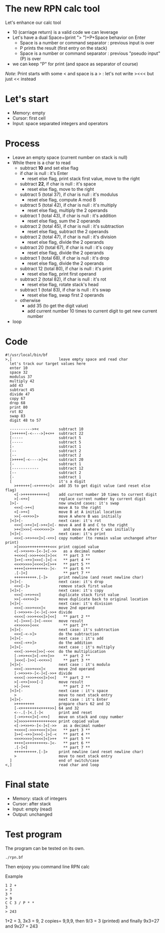 # The new RPN calc tool

Let's enhance our calc tool
* 10 (carriage return) is a valid code we can leverage
* Let's have a dual Space+(print "> ")+P+Space behavior on Enter
  * Space is a number or command separator : previous input is over
  * P prints the result (first entry on the stack)
  * Space is a number or command separator : previous "pseudo input" (P) is over
* we can keep "P" for print (and space as separator of course)

_Note_: Print starts with some < and space is a > : let's not write ><<< but just << instead

# Let's start

* Memory: empty
* Cursor: first cell
* Input: space separated integers and operators

# Process

* Leave an empty space (current number on stack is null)
* While there is a char to read
  * subtract **10** and set else flag
  * if char is null : it's Enter
    * reset else flag, print stack first value, move to the right
  * subtract **22**, if char is null : it's space
    * reset else flag, move to the right
  * subtract 5 (total 37), if char is null : it's modulus
    * reset else flag, compute A mod B
  * subtract 5 (total 42), if char is null : it's multiply
    * reset else flag, multiply the 2 operands
  * subtract 1 (total 43), if char is null : it's addition
    * reset else flag, sum the 2 operands
  * subtract 2 (total 45), if char is null : it's subtraction
    * reset else flag, subtract the 2 operands
  * subtract 2 (total 47), if char is null : it's division
    * reset else flag, divide the 2 operands
  * subtract 20 (total 67), if char is null : it's copy
    * reset else flag, divide the 2 operands
  * subtract 1 (total 68), if char is null : it's drop
    * reset else flag, divide the 2 operands
  * subtract 12 (total 80), if char is null : it's print
    * reset else flag, print first operand
  * subtract 2 (total 82), if char is null : it's rot
    * reset else flag, rotate stack's head
  * subtract 1 (total 83), if char is null : it's swap
    * reset else flag, swap first 2 operands
  * otherwise
    * add 35 (to get the digit value)
    * add current number 10 times to current digit to get new current number
* loop

# Code
```
#!/usr/local/bin/bf
>,[                     leave empty space and read char
  let's track our target values here
  enter 10
  space 32
  modulus 37
  multiply 42
  add 43
  subtract 45
  divide 47
  copy 67
  drop 68
  print 80
  rot 82
  swap 83
  digit 48 to 57

  ---------->+<         subtract 10
  [>+++++[-<---->]+<++  subtract 22
  [-----                subtract 5
  [-----                subtract 5
  [-                    subtract 1
  [--                   subtract 2
  [--                   subtract 2
  [>++++[-<---->]+<     subtract 20
  [-                    subtract 1
  [------------         subtract 12
  [--                   subtract 2
  [-                    subtract 1
  [                     it's a digit
    >++++++[-<+++++>]<  add 35 to get digit value (and reset else flag)
    <[->++++++++++<]    add current number 10 times to current digit
    >[-<+>]             replace current number by current digit
  ]>[-                  now unwind cases: it's swap
    <<<[->+<]           move A to the right
    <[->+<]             move B at A initial location
    >>[-<<+>>]>         move A where B was initially
  ]<]>[-                next case: it's rot
    <<<[->+<]<[->+<]<[- move A and B and C to the right
    >+<]>>>[-<<<+>>>]>    and move A where C was initially
  ]<]>[-                next case: it's print
    <<<[->+>+<<]>[-<+>] copy number (to remain value unchanged after print)
    >[>>>>++++++++++<<< print copied value
    <[->+>>+>-[<-]<[->>   as a decimal number
    +<<<<[->>>+<<<]>]<<   ** part 3 **
    ]>+[-<+>]>>>[-]>[-<   ** part 4 **
    <<<+>>>>]<<<<]<[>++   ** part 5 **
    ++++[<++++++++>-]<-   ** part 6 **
    .[-]<]                ** part 7 **
    ++++++++++.[-]>     print newline (and reset newline char)
  ]<]>[-                next case: it's drop
    <<<[-]>             remove stack first value
  ]<]>[-                next case: it's copy
    <<<[->+>+<<]        duplicate stack first value
    >>[-<<+>>]>         move duplicate back to original location
  ]<]>[-                next case: it's division
    <<<[->>>+<<<]<      move 2nd operand
    [->+>>+>-[<-]<[->>+ divide
    <<<<[->>>+<<<]>]<<]   ** part 2 **
    >[-]>>>[-]>[-<<<<   move result
    <+>>>>>]<<<           ** part 2**
  ]<]>[-                next case: it's subtraction
    <<<[-<->]>          do the subtraction
  ]<]>[-                next case : it's add
    <<<[-<+>]>          do the addition
  ]<]>[-                next case : it's multiply
    <<<[->>+<<]>>[-<<<  do the multiplication
    [->+>+<<]>[-<+>]>>    ** part 2 **
    ]<<<[-]>>[-<<+>>]     ** part 3 **
  ]<]>[-                next case : it's modulo
    <<<[->>>+<<<]<      move 2nd operand
    [->+>>+>-[<-]<[->>+ divide
    <<<<[->>>+<<<]>]<<]   ** part 2 **
    >[-<+>]>>>[-]       move result
    >[-]<<<               ** part 2 **
  ]<]>[-                next case : it's space
    >                   move to next stack entry
  ]<]>[-                next case : it's Enter 
    >++++++++           prepare chars 62 and 32
    [-<++++++++<++++>>] 64 and 32
    <--.[-]<.[-]<       print and reset
    [->+>+<<]>[-<+>]    move on stack and copy number
    >[>>>>++++++++++<<< print copied value
    <[->+>>+>-[<-]<[->>   as a decimal number
    +<<<<[->>>+<<<]>]<<   ** part 3 **
    ]>+[-<+>]>>>[-]>[-<   ** part 4 **
    <<<+>>>>]<<<<]<[>++   ** part 5 **
    ++++[<++++++++>-]<-   ** part 6 **
    .[-]<]                ** part 7 **
    ++++++++++.[-]>     print newline (and reset newline char)
    >                   move to next stack entry
  ]                     end of switch/case
<,]                     read char and loop
```

# Final state

* Memory: stack of integers
* Cursor: after stack
* Input: empty (read)
* Output: unchanged

# Test program

The program can be tested on its own.

```
./rpn.bf
```

Then enjooy you command line RPN calc

Example
```
1 2 +
> 3
3 *
> 9
C C 3 / P * *
3
> 243
```

1+2 = 3, 3x3 = 9, 2 copies= 9,9,9, then 9/3 = 3 (printed) and finally 9x3=27 and 9x27 = 243
